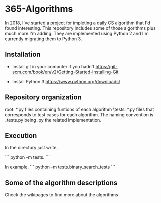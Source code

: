 # 365-Algorithms

In 2018, I've started a project for impleting a daily CS algorithm that I'd found interesting. 
This repository includes some of those algorithms plus much more I'm adding.
They are implemented using Python 2 and I'm currently migrating them to Python 3.


## Installation

* Install git in your computer if you hadn't
https://git-scm.com/book/en/v2/Getting-Started-Installing-Git

* Install Python 3 
https://www.python.org/downloads/

## Repository organization

root:  \*.py files containing funtions of each algorithm
\tests: \*.py files that corresponds to test cases for each algorithm. The naming convention is <algorithm>_tests.py being <algorithm>.py the related implementation.

## Execution

In the directory just write,

´´´
python -m tests.<testname>
´´´

In example, 
´´´
python -m tests.binary_search_tests
´´´

## Some of the algorithm descriptions

Check the wikipages to find more about the algorithms


